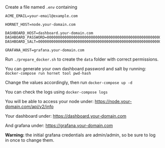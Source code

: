 Create a file named `.env` containing

```
ACME_EMAIL=your-email@example.com

HORNET_HOST=node.your-domain.com

DASHBOARD_HOST=dashboard.your-domain.com
DASHBOARD_PASSWORD=0000000000000000000000000000000000000000000000000000000000000000
DASHBOARD_SALT=0000000000000000000000000000000000000000000000000000000000000000

GRAFANA_HOST=grafana.your-domain.com
```

Run `./prepare_docker.sh` to create the `data` folder with correct permissions.

You can generate your own dashboard password and salt by running:
`docker-compose run hornet tool pwd-hash`

Change the values accordingly, then run `docker-compose up -d`

You can check the logs using `docker-compose logs`

You will be able to access your node under:
https://node.your-domain.com/api/v2/info

Your dashboard under:
https://dashboard.your-domain.com

And grafana under:
https://grafana.your-domain.com

**Warning:** the initial grafana credentials are admin/admin, so be sure to log in once to change them.
